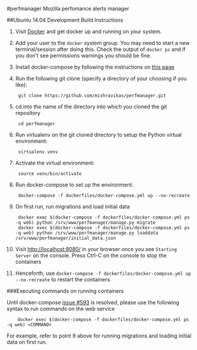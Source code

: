 #perfmanager
Mozilla perfomance alerts manager

##Ubuntu 14.04 Development Build Instructions

1. Visit [Docker][docker] and get docker up and running on  your system.

2. Add your user to the `docker` system group. You may need to start a new terminal/session after doing this. Check the output of ``docker ps`` and if you don't see permissions warnings you should be fine.

3. Install docker-compose by following the instructions on [this page][docker-compose]

4. Run the following git clone (specify a directory of your choosing if you like):

        git clone https://github.com/mishravikas/perfmanager.git

5. cd into the name of the directory into which you cloned the git repository

        cd perfmanager

6. Run virtualenv on the git cloned directory to setup the Python virtual environment:

        virtualenv venv

7. Activate the virtual environment:

        source venv/bin/activate

8. Run docker-compose to set up the environment:

        docker-compose -f dockerfiles/docker-compose.yml up --no-recreate

9. On first run, run migrations and load initial data

        docker exec $(docker-compose -f dockerfiles/docker-compose.yml ps -q web) python /srv/www/perfmanager/manage.py migrate
        docker exec $(docker-compose -f dockerfiles/docker-compose.yml ps -q web) python /srv/www/perfmanager/manage.py loaddata /srv/www/perfmanager/initial_data.json

10. Visit [http://localhost:8080/][localhost] in your browser once you see `Starting Server` on the console. Press Ctrl-C on the console to stop the containers

11. Henceforth, use `docker-compose -f dockerfiles/docker-compose.yml up --no-recreate` to restart the containers.

[docker]: https://docs.docker.com/installation/
[docker-compose]: http://docs.docker.com/compose/install/
[localhost]: http://localhost:8080

###Executing commands on running containers

Until docker-compose [issue #593][issue-593] is resolved, please use the following syntax to run commands on the web service

        docker exec $(docker-compose -f dockerfiles/docker-compose.yml ps -q web) <COMMAND>

For example, refer to point 9 above for running migrations and loading initial data on first run.

[issue-593]: https://github.com/docker/compose/issues/593
